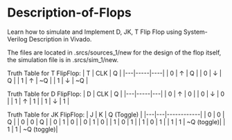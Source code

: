 # Description-of-Flops
Learn how to simulate and Implement D, JK, T Flip Flop using System-Verilog Description in Vivado.

The files are located in .srcs/sources_1/new for the design of the flop itself, the simulation file is in .srcs/sim_1/new.

Truth Table for T FlipFlop:
| T | CLK | Q  |
|---|-----|----|
| 0 | ↑   | Q  |
| 0 | ↓   | Q  |
| 1 | ↑   | ~Q |
| 1 | ↓   | ~Q |

Truth Table for D FlipFlop:
| D | CLK | Q |
|---|-----|---|
| 0 | ↑   | 0 |
| 0 | ↓   | 0 |
| 1 | ↑   | 1 |
| 1 | ↓   | 1 |

Truth Table for JK FlipFlop:
| J | K | Q (Toggle) |
|---|---|------------|
| 0 | 0 | Q          |
| 0 | 0 | Q          |
| 0 | 1 | 0          |
| 0 | 1 | 0          |
| 1 | 0 | 1          |
| 1 | 0 | 1          |
| 1 | 1 | ~Q (toggle)|
| 1 | 1 | ~Q (toggle)|

